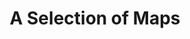 ---
dateStart: 2015-05-20
dateEnd: 2016-12-31
title: "A Selection of Maps"
venue: "The Levy Library"
organizer: Gali Halevi
credit: Gali Halevi
city: New York
state: NY
country: USA
pdfLink:
venueImages:
 - sm: image01.sm.jpg
   lg: image01.lg.jpg
 - sm: image02.sm.jpg
   lg: image02.lg.jpg
 - sm: image03.sm.jpg
   lg: image03.lg.jpg
 - sm: image04.sm.jpg
   lg: image04.lg.jpg
---